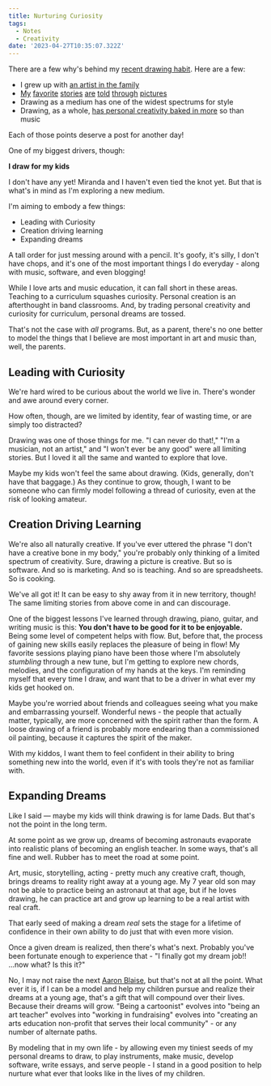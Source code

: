```yaml
---
title: Nurturing Curiosity
tags:
  - Notes
  - Creativity
date: '2023-04-27T10:35:07.322Z'
---
```


There are a few why's behind my [recent drawing habit](/blog/art). Here are a few:

- I grew up with [an artist in the family](https://www.jennpadilla.com/)
- [My](https://en.wikipedia.org/wiki/My_Neighbor_Totoro) [favorite](<https://en.wikipedia.org/wiki/Beauty_and_the_Beast_(1991_film)>) [stories](https://en.wikipedia.org/wiki/Your_Name) [are](https://en.wikipedia.org/wiki/Kiki%27s_Delivery_Service) [told](http://drmcninja.com/) [through](https://en.wikipedia.org/wiki/Avatar:_The_Last_Airbender) [pictures](https://en.wikipedia.org/wiki/Calvin_and_Hobbes)
- Drawing as a medium has one of the widest spectrums for style
- Drawing, as a whole, [has personal creativity baked in more](https://www.youtube.com/watch?v=80yhjO8yLeE&ab_channel=Proko) so than music

Each of those points deserve a post for another day!

One of my biggest drivers, though:

**I draw for my kids**

I don't have any yet! Miranda and I haven't even tied the knot yet. But that is what's in mind as I'm exploring a new medium.

I'm aiming to embody a few things:

- Leading with Curiosity
- Creation driving learning
- Expanding dreams

A tall order for just messing around with a pencil. It's goofy, it's silly, I don't have chops, and it's one of the most important things I do everyday - along with music, software, and even blogging!

While I love arts and music education, it can fall short in these areas. Teaching to a curriculum squashes curiosity. Personal creation is an afterthought in band classrooms. And, by trading personal creativity and curiosity for curriculum, personal dreams are tossed.

That's not the case with _all_ programs. But, as a parent, there's no one better to model the things that I believe are most important in art and music than, well, the parents.

## Leading with Curiosity

We're hard wired to be curious about the world we live in. There's wonder and awe around every corner.

How often, though, are we limited by identity, fear of wasting time, or are simply too distracted?

Drawing was one of those things for me. "I can never do that!," "I'm a musician, not an artist," and "I won't ever be any good" were all limiting stories. But I loved it all the same and wanted to explore that love.

Maybe my kids won't feel the same about drawing. (Kids, generally, don't have that baggage.) As they continue to grow, though, I want to be someone who can firmly model following a thread of curiosity, even at the risk of looking amateur.

## Creation Driving Learning

We're also all naturally creative. If you've ever uttered the phrase "I don't have a creative bone in my body," you're probably only thinking of a limited spectrum of creativity. Sure, drawing a picture is creative. But so is software. And so is marketing. And so is teaching. And so are spreadsheets. So is cooking.

We've all got it! It can be easy to shy away from it in new territory, though! The same limiting stories from above come in and can discourage.

One of the biggest lessons I've learned through drawing, piano, guitar, and writing music is this: **You don't have to be good for it to be enjoyable.** Being some level of competent helps with flow. But, before that, the process of gaining new skills easily replaces the pleasure of being in flow! My favorite sessions playing piano have been those where I'm absolutely _stumbling_ through a new tune, but I'm getting to explore new chords, melodies, and the configuration of my hands at the keys. I'm reminding myself that every time I draw, and want that to be a driver in what ever my kids get hooked on.

Maybe you're worried about friends and colleagues seeing what you make and embarrassing yourself. Wonderful news - the people that actually matter, typically, are more concerned with the spirit rather than the form. A loose drawing of a friend is probably more endearing than a commissioned oil painting, because it captures the spirit of the maker.

With my kiddos, I want them to feel confident in their ability to bring something new into the world, even if it's with tools they're not as familiar with.

## Expanding Dreams

Like I said — maybe my kids will think drawing is for lame Dads. But that's not the point in the long term.

At some point as we grow up, dreams of becoming astronauts evaporate into realistic plans of becoming an english teacher. In some ways, that's all fine and well. Rubber has to meet the road at some point.

Art, music, storytelling, acting - pretty much any creative craft, though, brings dreams to reality right away at a young age. My 7 year old son may not be able to practice being an astronaut at that age, but if he loves drawing, he can practice art and grow up learning to be a real artist with real craft.

That early seed of making a dream _real_ sets the stage for a lifetime of confidence in their own ability to do just that with even more vision.

Once a given dream is realized, then there's what's next. Probably you've been fortunate enough to experience that - "I finally got my dream job!! ...now what? Is this it?"

No, I may not raise the next [Aaron Blaise](https://creatureartteacher.com/), but that's not at all the point. What ever it is, if I can be a model and help my children pursue and realize their dreams at a young age, that's a gift that will compound over their lives. Because their dreams will grow. "Being a cartoonist" evolves into "being an art teacher" evolves into "working in fundraising" evolves into "creating an arts education non-profit that serves their local community" - or any number of alternate paths.

By modeling that in my own life - by allowing even my tiniest seeds of my personal dreams to draw, to play instruments, make music, develop software, write essays, and serve people - I stand in a good position to help nurture what ever that looks like in the lives of my children.
